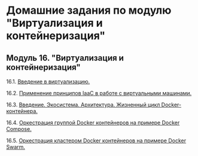 # Домашние задания по модулю "Виртуализация и контейнеризация"


## Модуль 16. "Виртуализация и контейнеризация"

16.1. [Введение в виртуализацию.](https://github.com/BaryshnikovNV/netology-devops/blob/virt-02-iaac/VIRTD-35/virt/16.1-virt-01-basics/virt-01-basics.md)

16.2. [Применение принципов IaaC в работе с виртуальными машинами.](https://github.com/BaryshnikovNV/netology-devops/blob/virt-02-iaac/VIRTD-35/virt/16.2-virt-02-iaac/virt-02-iaac.md)

16.3. [Введение. Экосистема. Архитектура. Жизненный цикл Docker-контейнера.](https://github.com/BaryshnikovNV/netology-devops/blob/virt-03-docker/VIRTD-35/virt/16.3-virt-03-docker/virt-03-docker.md)

16.4. [Оркестрация группой Docker контейнеров на примере Docker Compose.](https://github.com/BaryshnikovNV/netology-devops/blob/virt-04-docker-compose/VIRTD-35/virt/16.4-virt-04-docker-compose/virt-04-docker-compose.md)

16.5. [Оркестрация кластером Docker контейнеров на примере Docker Swarm.](https://github.com/BaryshnikovNV/netology-devops/blob/virt-05-docker-swarm/VIRTD-35/virt/16.5-virt-05-docker-swarm/virt-05-docker-swarm.md)